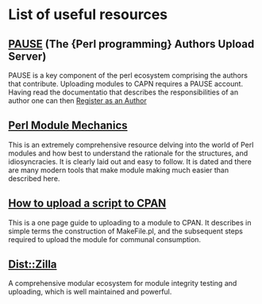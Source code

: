 # List of useful resources

## [PAUSE](https://pause.perl.org/pause/query?ACTION=pause_04about) (The {Perl programming} Authors Upload Server)

PAUSE is a key component of the perl ecosystem comprising the authors that contribute.  Uploading modules to CAPN requires a PAUSE account.  Having read the documentatio that describes the responsibilities of an author one can then [Register as an Author](https://pause.perl.org/pause/query?ACTION=request_id) 

## [Perl Module Mechanics](https://theworld.com/~swmcd/steven/perl/module_mechanics.html)

This is an extremely comprehensive resource delving into the world of Perl modules and how best to understand the rationale for the structures, and idiosyncracies.  It is clearly laid out and easy to follow.  It is dated and there are many modern tools that make module making much easier than described here.

## [How to upload a script to CPAN](https://www.perl.com/article/how-to-upload-a-script-to-cpan/)

This is a one page guide to uploading to a module to CPAN.  It describes in simple terms the construction of MakeFile.pl, and the subsequent steps required to upload the module for communal consumption.

## [Dist::Zilla](https://dzil.org/)

A comprehensive modular ecosystem for module integrity testing and uploading, which is well maintained and powerful.
